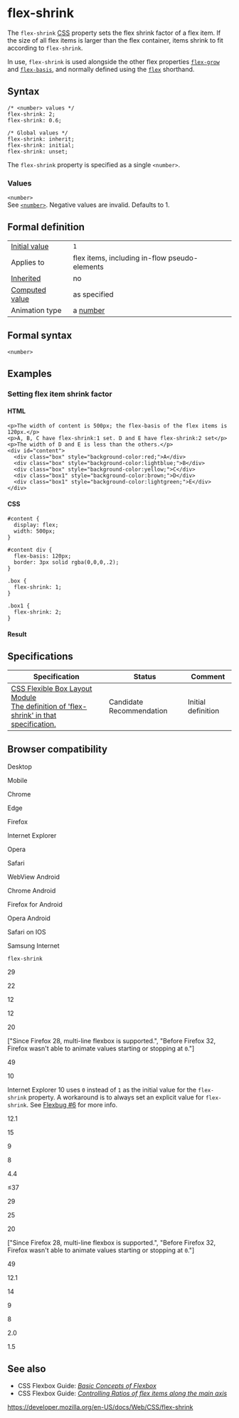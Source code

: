 # flex-shrink

The `flex-shrink` [CSS](https://developer.mozilla.org/en-US/docs/Web/CSS) property sets the flex shrink factor of a flex item. If the size of all flex items is larger than the flex container, items shrink to fit according to `flex-shrink`.

In use, `flex-shrink` is used alongside the other flex properties [`flex-grow`](flex-grow) and [`flex-basis`](flex-basis), and normally defined using the [`flex`](flex) shorthand.

## Syntax

    /* <number> values */
    flex-shrink: 2;
    flex-shrink: 0.6;

    /* Global values */
    flex-shrink: inherit;
    flex-shrink: initial;
    flex-shrink: unset;

The `flex-shrink` property is specified as a single `<number>`.

### Values

`<number>`  
See [`<number>`](number). Negative values are invalid. Defaults to 1.

## Formal definition

<table><tbody><tr class="odd"><td><a href="initial_value">Initial value</a></td><td><code>1</code></td></tr><tr class="even"><td>Applies to</td><td>flex items, including in-flow pseudo-elements</td></tr><tr class="odd"><td><a href="inheritance">Inherited</a></td><td>no</td></tr><tr class="even"><td><a href="computed_value">Computed value</a></td><td>as specified</td></tr><tr class="odd"><td>Animation type</td><td>a <a href="number#interpolation">number</a></td></tr></tbody></table>

## Formal syntax

    <number>

## Examples

### Setting flex item shrink factor

#### HTML

    <p>The width of content is 500px; the flex-basis of the flex items is 120px.</p>
    <p>A, B, C have flex-shrink:1 set. D and E have flex-shrink:2 set</p>
    <p>The width of D and E is less than the others.</p>
    <div id="content">
      <div class="box" style="background-color:red;">A</div>
      <div class="box" style="background-color:lightblue;">B</div>
      <div class="box" style="background-color:yellow;">C</div>
      <div class="box1" style="background-color:brown;">D</div>
      <div class="box1" style="background-color:lightgreen;">E</div>
    </div>

#### CSS

    #content {
      display: flex;
      width: 500px;
    }

    #content div {
      flex-basis: 120px;
      border: 3px solid rgba(0,0,0,.2);
    }

    .box {
      flex-shrink: 1;
    }

    .box1 {
      flex-shrink: 2;
    }

#### Result

## Specifications

<table><thead><tr class="header"><th>Specification</th><th>Status</th><th>Comment</th></tr></thead><tbody><tr class="odd"><td><a href="https://drafts.csswg.org/css-flexbox-1/#flex-shrink-property">CSS Flexible Box Layout Module<br />
<span class="small">The definition of 'flex-shrink' in that specification.</span></a></td><td><span class="spec-cr">Candidate Recommendation</span></td><td>Initial definition</td></tr></tbody></table>

## Browser compatibility

Desktop

Mobile

Chrome

Edge

Firefox

Internet Explorer

Opera

Safari

WebView Android

Chrome Android

Firefox for Android

Opera Android

Safari on IOS

Samsung Internet

`flex-shrink`

29

22

12

12

20

\["Since Firefox 28, multi-line flexbox is supported.", "Before Firefox 32, Firefox wasn't able to animate values starting or stopping at `0`."\]

49

10

Internet Explorer 10 uses `0` instead of `1` as the initial value for the `flex-shrink` property. A workaround is to always set an explicit value for `flex-shrink`. See [Flexbug \#6](https://github.com/philipwalton/flexbugs#6-the-default-flex-value-has-changed) for more info.

12.1

15

9

8

4.4

≤37

29

25

20

\["Since Firefox 28, multi-line flexbox is supported.", "Before Firefox 32, Firefox wasn't able to animate values starting or stopping at `0`."\]

49

12.1

14

9

8

2.0

1.5

## See also

- CSS Flexbox Guide: _[Basic Concepts of Flexbox](css_flexible_box_layout/basic_concepts_of_flexbox)_
- CSS Flexbox Guide: _[Controlling Ratios of flex items along the main axis](css_flexible_box_layout/controlling_ratios_of_flex_items_along_the_main_ax)_

<a href="https://developer.mozilla.org/en-US/docs/Web/CSS/flex-shrink" class="_attribution-link">https://developer.mozilla.org/en-US/docs/Web/CSS/flex-shrink</a>
